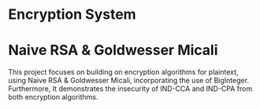 # Encryption System
# Naive RSA & Goldwesser Micali

This project focuses on building on encryption algorithms for plaintext, using Naive RSA & Goldwesser Micali, incorporating the use of BigInteger.
Furthermore, It demonstrates the insecurity of IND-CCA and IND-CPA from both encryption algorithms.
